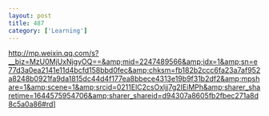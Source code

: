 ```yaml
---
layout: post
title: 487
category: ['Learning']
---
```


http://mp.weixin.qq.com/s?__biz=MzU0MjUxNjgyOQ==&amp;mid=2247489566&amp;idx=1&amp;sn=e77d3a0ea2141e11d4bcfd158bbd0fec&amp;chksm=fb182b2ccc6fa23a7af952a8248b0921fa9da1815dc44d4f177ea8bbece4313e19b9f31b2df2&amp;mpshare=1&amp;scene=1&amp;srcid=0211ElC2csOxljj7g2IEiMPh&amp;sharer_sharetime=1644575954706&amp;sharer_shareid=d94307a8605fb2fbec271a8d8c5a0a86#rd]


